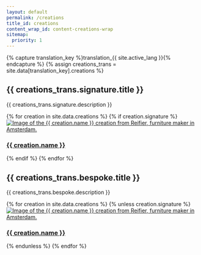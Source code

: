 ```yaml
---
layout: default
permalink: /creations
title_id: creations
content_wrap_id: content-creations-wrap
sitemap:
  priority: 1
---
```


{% capture translation_key %}translation_{{ site.active_lang }}{% endcapture %}
{% assign creations_trans = site.data[translation_key].creations %}

## {{ creations_trans.signature.title }}

{{ creations_trans.signature.description }}

<div class="creations-container">
  {% for creation in site.data.creations %}
    {% if creation.signature %}
      <div class="creation-card">
        <a href="{{ 'creations/' | append: creation.url_tag | relative_url }}">
          <div class="creation-image-wrap">
            <img
              {% include img-responsive-content.html name=creation.main_image default_size="400" %}
              sizes="(max-width: 550px) 50vw, (max-width: 800px) 33vw, (max-width: 1200px) 25vw, (min-width: 2000px) 15vw, 20vw"
              alt="Image of the {{ creation.name }} creation from Reifier, furniture maker in Amsterdam."
              class="creation-image"
            >
          </div>
          <h3 class="creation-name navigation-button">{{ creation.name }}</h3>
        </a>
      </div>
    {% endif %}
  {% endfor %}
</div>

## {{ creations_trans.bespoke.title }}

{{ creations_trans.bespoke.description }}

<div class="creations-container">
  {% for creation in site.data.creations %}
    {% unless creation.signature %}
      <div class="creation-card">
        <a href="{{ 'creations/' | append: creation.url_tag | relative_url }}">
          <div class="creation-image-wrap">
            <img
              {% include img-responsive-content.html name=creation.main_image default_size="400" %}
              sizes="(max-width: 550px) 50vw, (max-width: 800px) 33vw, (max-width: 1200px) 25vw, (min-width: 2000px) 15vw, 20vw"
              alt="Image of the {{ creation.name }} creation from Reifier, furniture maker in Amsterdam."
              class="creation-image"
            >
          </div>
          <h3 class="creation-name navigation-button">{{ creation.name }}</h3>
        </a>
      </div>
    {% endunless %}
  {% endfor %}
</div>